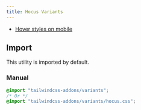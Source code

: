 ```yaml
---
title: Hocus Variants
---
```


<script>
    import dedent from "dedent"
    import ApiTable from "$lib/components/ApiTable.svelte"

    const utilities = [
        [
            "hocus",
            dedent`
                &:hover,
                &:focus {
                    @media (hover: hover)
                }
            `,
        ],
        [
            "hocus-within",
            dedent`
                &:hover,
                &:focus-within {
                    @media (hover: hover)
                }
            `,
        ],
        [
            "hocus-visible",
            dedent`
                &:hover,
                &:focus-visible {
                    @media (hover: hover)
                }
            `,
        ],
    ]
</script>

<!-- prettier-ignore -->
<ApiTable
    rows={utilities}
/>

- [Hover styles on mobile](https://tailwindcss.com/docs/upgrade-guide#hover-styles-on-mobile)

## Import

This utility is imported by default.

### Manual

```css
@import "tailwindcss-addons/variants";
/* Or */
@import "tailwindcss-addons/variants/hocus.css";
```
